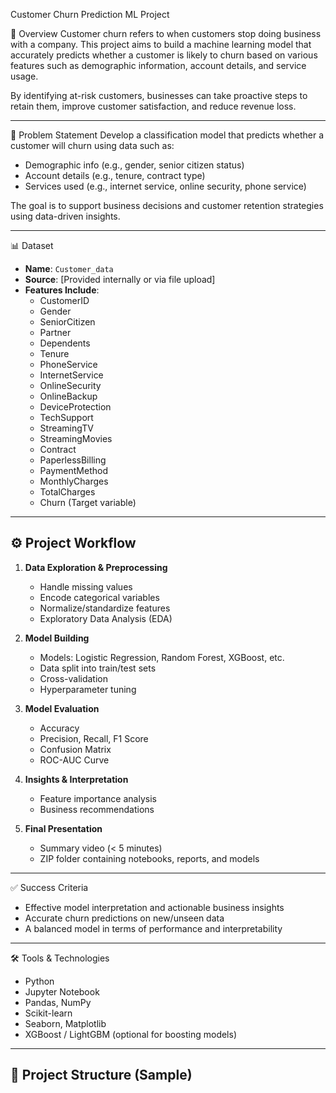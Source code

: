 Customer Churn Prediction ML Project

📌 Overview
Customer churn refers to when customers stop doing business with a company. This project aims to build a machine learning model that accurately predicts whether a customer is likely to churn based on various features such as demographic information, account details, and service usage.

By identifying at-risk customers, businesses can take proactive steps to retain them, improve customer satisfaction, and reduce revenue loss.

---

🎯 Problem Statement
Develop a classification model that predicts whether a customer will churn using data such as:

- Demographic info (e.g., gender, senior citizen status)
- Account details (e.g., tenure, contract type)
- Services used (e.g., internet service, online security, phone service)

The goal is to support business decisions and customer retention strategies using data-driven insights.

---

📊 Dataset
- **Name**: `Customer_data`
- **Source**: [Provided internally or via file upload]
- **Features Include**:
  - CustomerID
  - Gender
  - SeniorCitizen
  - Partner
  - Dependents
  - Tenure
  - PhoneService
  - InternetService
  - OnlineSecurity
  - OnlineBackup
  - DeviceProtection
  - TechSupport
  - StreamingTV
  - StreamingMovies
  - Contract
  - PaperlessBilling
  - PaymentMethod
  - MonthlyCharges
  - TotalCharges
  - Churn (Target variable)

---

## ⚙️ Project Workflow

1. **Data Exploration & Preprocessing**
   - Handle missing values
   - Encode categorical variables
   - Normalize/standardize features
   - Exploratory Data Analysis (EDA)

2. **Model Building**
   - Models: Logistic Regression, Random Forest, XGBoost, etc.
   - Data split into train/test sets
   - Cross-validation
   - Hyperparameter tuning

3. **Model Evaluation**
   - Accuracy
   - Precision, Recall, F1 Score
   - Confusion Matrix
   - ROC-AUC Curve

4. **Insights & Interpretation**
   - Feature importance analysis
   - Business recommendations

5. **Final Presentation**
   - Summary video (< 5 minutes)
   - ZIP folder containing notebooks, reports, and models

---

✅ Success Criteria
- Effective model interpretation and actionable business insights
- Accurate churn predictions on new/unseen data
- A balanced model in terms of performance and interpretability

---

🛠 Tools & Technologies
- Python
- Jupyter Notebook
- Pandas, NumPy
- Scikit-learn
- Seaborn, Matplotlib
- XGBoost / LightGBM (optional for boosting models)

---

## 📁 Project Structure (Sample)
